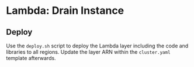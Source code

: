 # Lambda: Drain Instance

## Deploy

Use the `deploy.sh` script to deploy the Lambda layer including the code and libraries to all regions. Update the layer ARN within the `cluster.yaml` template afterwards.
